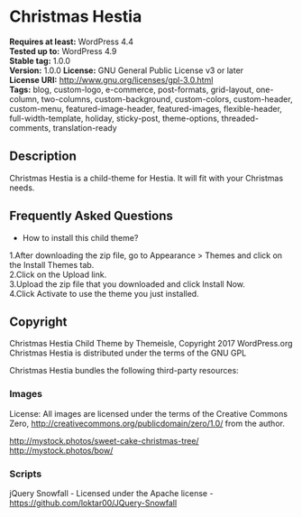 # Christmas Hestia
**Requires at least:** WordPress 4.4  
**Tested up to:** WordPress 4.9  
**Stable tag:** 1.0.0  
**Version:** 1.0.0 
**License:** GNU General Public License v3 or later  
**License URI:** http://www.gnu.org/licenses/gpl-3.0.html  
**Tags:** blog, custom-logo, e-commerce, post-formats, grid-layout, one-column, two-columns, custom-background, custom-colors, custom-header, custom-menu, featured-image-header, featured-images, flexible-header, full-width-template, holiday, sticky-post, theme-options, threaded-comments, translation-ready

## Description

Christmas Hestia is a child-theme for Hestia. It will fit with your Christmas needs.

## Frequently Asked Questions

* How to install this child theme?
 
1.After downloading the zip file, go to Appearance > Themes and click on the Install Themes tab.  
2.Click on the Upload link.  
3.Upload the zip file that you downloaded and click Install Now.  
4.Click Activate to use the theme you just installed.  

## Copyright

Christmas Hestia Child Theme by Themeisle, Copyright 2017 WordPress.org
Christmas Hestia is distributed under the terms of the GNU GPL

Christmas Hestia bundles the following third-party resources:

### Images

License: All images are licensed under the terms of the Creative Commons Zero, http://creativecommons.org/publicdomain/zero/1.0/ from the author.

http://mystock.photos/sweet-cake-christmas-tree/
http://mystock.photos/bow/

### Scripts

jQuery Snowfall - Licensed under the Apache license - https://github.com/loktar00/JQuery-Snowfall
